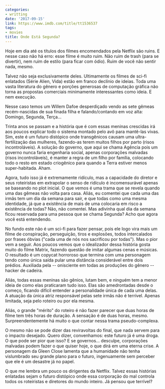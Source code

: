 ```yaml
---
categories:
- writting
date: '2017-09-15'
link: https://www.imdb.com/title/tt1536537
tags:
- movies
title: Onde Está Segunda?
---
```


Hoje em dia até os títulos dos filmes encomendados pela Netflix são ruins. E nesse caso não há erro: esse filme é muito ruim. Não ruim de trash (para se divertir), nem ruim de estilo (para ficar com ódio). Ruim de você não sentir nada, mesmo.

Talvez não seja exclusivamente deles. Ultimamente os filmes de sci-fi enlatados (Série Alien, Vida) estão em franco declínio de ideias. Toda uma vasta literatura do gênero e porções generosas de computação gráfica não torna as propostas comerciais minimamente interessantes como ideia. E nem execução.

Nesse caso temos um Willem Dafoe desperdiçado vendo as sete gêmeas recém-nascidas de sua finada filha e falando/contando em voz alta: Domingo, Segunda, Terça...

Trinta anos se passam e a história que é com essas meninas crescidas irá aos poucos explicar todo o sistema montado pelo avô para mantê-las vivas. Sim, este é um futuro distópico onde transgênicos causam uma ultra-fertilização das mulheres, fazendo-as terem muitos filhos por parto (risos incontroláveis). A solução do governo, que aqui se chama Agência pois um governo nunca faria engenharia social, apenas corporações malvadas (risos incontroláveis), é manter a regra de um filho por família, colocando todo o resto em estado criogênico para quando a Terra estiver menos super-habitada. Aham.

Agora, tudo isso já é extremamente ridículo, mas a capacidade do diretor e seus roteiristas em extrapolar o senso de ridículo é incomensurável apenas se baseando no plot inicial. O que vemos é uma trama que se revela quando uma das gêmeas não volta para casa. Aliás, eu comentei que cada uma das irmãs tem um dia da semana para sair, e que todas como uma mesma identidade, já que a existência de mais de uma colocaria em risco a existência de todas? Não, não comentei. Mas adivinha qual dia da semana ficou reservada para uma pessoa que se chama Segunda? Acho que agora você está entendendo.

No fundo este não é um sci-fi para fazer pensar, pois ele logo vira mais um filme de conspiração, perseguição, tiros e explosões, todos intercalados por frases óbvias ("cada uma de nós nos sacrificou por todas"). Mas o pior vem a seguir. Aos poucos vemos que o idealizador dessa história gosta muito do filme Matrix, fazendo questão de imitar algumas cenas e músicas. O resultado é um copycat horroroso que termina com uma personagem tendo como única saída pular uma distância considerável entre dois prédios. Auxiliada pela -- onisciente em todas as produções do gênero -- hacker de cadeira.

Aliás, todas essas meninas são gênios, lutam bem, e ninguém tem a menor ideia de como elas praticaram tudo isso. Elas são amedrontadas desde o começo, ficando difícil entender a personalidade única de cada uma delas. A atuação da única atriz responsável pelas sete irmãs não é terrível. Apenas limitada, seja pelo roteiro ou por ela mesma.

Aliás, o grande "mérito" do roteiro é não fazer parecer que duas horas de filme tem três horas de duração. A sensação é de duas horas, mesmo. Surpreendentemente há muito o que contar nessa trama pseudo-complexa.

O mesmo não se pode dizer das reviravoltas do final, que nada servem para o impacto desejado. Quero dizer, convenhamos: este futuro já é uma droga. O que pode ser pior que isso? E se governos... desculpe, corporações malvadas podem fazer o que quiser hoje, o que dirá em uma eterna crise. A personagem da Gleen Close lamenta que a humanidade não tenha vislumbrado seu grande plano para o futuro, ingenuamente sem perceber que ele é um desastre já no papel.

O que me lembra um pouco os dirigentes da Netflix. Talvez essas histórias enlatadas sejam o futuro distópico onde essa corporação do mal controla todos os roteiristas e diretores do mundo inteiro. Já pensou que terrível?